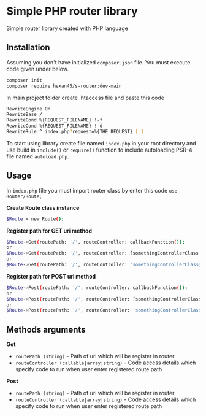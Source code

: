 # Simple PHP router library

Simple router library created with PHP language 

## Installation

Assuming you don't have initialized `composer.json` file. You must execute code given under below.

```sh
composer init
composer require hexan45/s-router:dev-main
```

In main project folder create .htaccess file and paste this code

```sh
RewriteEngine On
RewriteBase /
RewriteCond %{REQUEST_FILENAME} !-f 
RewriteCond %{REQUEST_FILENAME} !-d
RewriteRule ^ index.php?request=%{THE_REQUEST} [L]
```

To start using library create file named `index.php` in your root directory and use build in `include()` or `require()` function to include autoloading PSR-4 file named `autoload.php`.

## Usage

In `index.php` file you must import router class by enter this code `use Router/Route;`

**Create Route class instance**

```sh
$Route = new Route();
```

**Register path for GET uri method**

```sh
$Route->Get(routePath: '/', routeController: callbackFunction());
or
$Route->Get(routePath: '/', routeController: [somethingControllerClass::class, 'somethingControllerMethod']);
or
$Route->Get(routePath: '/', routeController: 'somethingControllerClass@somethingControllerMethod');
```

**Register path for POST uri method**

```sh
$Route->Post(routePath: '/', routeController: callbackFunction());
or
$Route->Post(routePath: '/', routeController: [somethingControllerClass::class, 'somethingControllerMethod']);
or
$Route->Post(routePath: '/', routeController: 'somethingControllerClass@somethingControllerMethod');
```

## Methods arguments

**Get**
- `routePath (string)` - Path of uri which will be register in router
- `routeController (callable|array|string)` - Code access details which specify code to run when user enter registered route path

**Post**
- `routePath (string)` - Path of uri which will be register in router
- `routeController (callable|array|string)` - Code access details which specify code to run when user enter registered route path